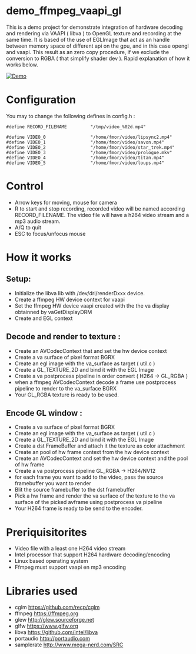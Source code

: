 # demo_ffmpeg_vaapi_gl

This is a demo project for demonstrate integration of hardware decoding and rendering via VAAPI ( libva )
to OpenGL texture and recording at the same time. It is based of the use of EGLImage that act as an handle
between memory space of different api on the gpu, and in this case opengl and vaapi. This result as an zero
copy procedure, if we exclude the conversion to RGBA ( that simplify shader dev ). Rapid explanation of how it
works below.


[![Demo](doc/video.gif)](https://www.youtube.com/watch?v=xNobcTj9Txk)

# Configuration
You may to change the following defines in config.h :

    #define RECORD_FILENAME         "/tmp/video_%02d.mp4"

    #define VIDEO_0                 "/home/fmor/video/lipsync2.mp4"
    #define VIDEO_1                 "/home/fmor/video/savon.mp4"
    #define VIDEO_2                 "/home/fmor/video/star_trek.mp4"
    #define VIDEO_3                 "/home/fmor/video/prologue.mkv"
    #define VIDEO_4                 "/home/fmor/video/titan.mp4"
    #define VIDEO_5                 "/home/fmor/video/loups.mp4"

# Control

* Arrow keys for moving, mouse for camera
* R to start and stop recording, recorded video will be named according RECORD_FILENAME.  The video file will have a h264 video stream and a mp3 audio stream.
* A/Q to quit
* ESC to focus/unfocus mouse


# How it works

## Setup:
* Initialize the libva lib with /dev/dri/renderDxxx device.
* Create a ffmpeg HW device context for vaapi
* Set the ffmpeg HW device vaapi created with the the va display obtainned by vaGetDisplayDRM
* Create and EGL context


## Decode and render to texture :
* Create an AVCodecContext that and set the hw device context
* Create a va surface of pixel format BGRX
* Create an egl image with the va_surface as target ( util.c )
* Create a GL_TEXTURE_2D and bind it with the EGL Image
* Create a va postprocess pipeline in order convert  ( H264 -> GL_RGBA )
* when a ffmpeg AVCodecContext decode a frame  use postprocess pipeline to render to the va_surface BGRX
* Your GL_RGBA texture is ready to be used.

## Encode GL window :
* Create a va surface of pixel format BGRX
* Create an egl image with the va_surface as target ( util.c )
* Create a GL_TEXTURE_2D and bind it with the EGL Image
* Create a dst FrameBuffer and attach it the texture as color attachment
* Create an pool of hw frame context from the hw device context
* Create an AVCodecContext and set the hw device context and the pool of hw frame
* Create a va postprocess pipeline GL_RGBA -> H264/NV12
* for each frame you want to add to the video, pass the source framebuffer you want to render
* Blit the source framebuffer to the dst framebuffer
* Pick a hw frame and render the va surface of the texture to the va surface of the picked avframe using postprocess va pipeline
* Your H264 frame is ready to be send to the encoder.


# Preriquisitorites

* Video file with a least one H264 video stream
* Intel processor that support H264 hardware decoding/encoding
* Linux based operating system
* Ffmpeg must support vaapi en mp3 encoding

# Libraries used

* cglm <https://github.com/recp/cglm>
* ffmpeg <https://ffmpeg.org>
* glew   <http://glew.sourceforge.net>
* glfw   <https://www.glfw.org>
* libva  <https://github.com/intel/libva>
* portaudio <http://portaudio.com>
* samplerate <http://www.mega-nerd.com/SRC>
